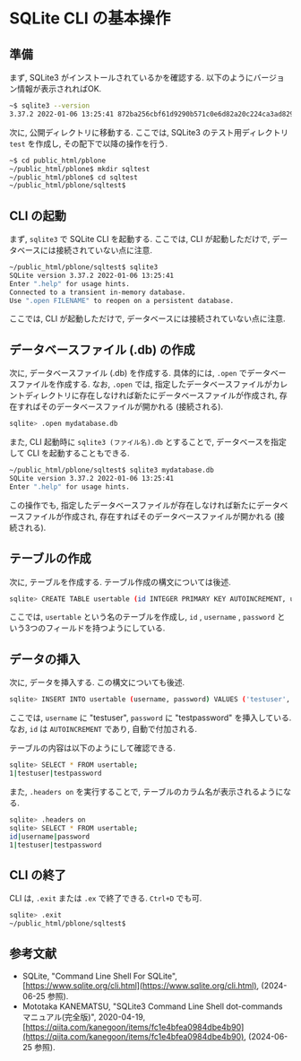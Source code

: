 # SQLite CLI の基本操作

## 準備

まず, SQLite3 がインストールされているかを確認する. 以下のようにバージョン情報が表示されればOK.

```bash
~$ sqlite3 --version
3.37.2 2022-01-06 13:25:41 872ba256cbf61d9290b571c0e6d82a20c224ca3ad82971edc46b29818d5dalt1
```

次に, 公開ディレクトリに移動する. ここでは, SQLite3 のテスト用ディレクトリ `test` を作成し, その配下で以降の操作を行う.

```bash
~$ cd public_html/pblone
~/public_html/pblone$ mkdir sqltest
~/public_html/pblone$ cd sqltest
~/public_html/pblone/sqltest$
```

## CLI の起動

まず, `sqlite3` で SQLite CLI を起動する. ここでは, CLI が起動しただけで, データベースには接続されていない点に注意.

```bash
~/public_html/pblone/sqltest$ sqlite3
SQLite version 3.37.2 2022-01-06 13:25:41
Enter ".help" for usage hints.
Connected to a transient in-memory database.
Use ".open FILENAME" to reopen on a persistent database.
```

ここでは, CLI が起動しただけで, データベースには接続されていない点に注意.

## データベースファイル (.db) の作成

次に, データベースファイル (.db) を作成する. 具体的には, `.open` でデータベースファイルを作成する. なお, `.open` では, 指定したデータベースファイルがカレントディレクトリに存在しなければ新たにデータベースファイルが作成され, 存在すればそのデータベースファイルが開かれる (接続される).

```bash
sqlite> .open mydatabase.db
```

また, CLI 起動時に `sqlite3 (ファイル名).db` とすることで, データベースを指定して CLI を起動することもできる.

```bash
~/public_html/pblone/sqltest$ sqlite3 mydatabase.db
SQLite version 3.37.2 2022-01-06 13:25:41
Enter ".help" for usage hints.
```

この操作でも, 指定したデータベースファイルが存在しなければ新たにデータベースファイルが作成され, 存在すればそのデータベースファイルが開かれる (接続される).

## テーブルの作成

次に, テーブルを作成する. テーブル作成の構文については後述.

```bash
sqlite> CREATE TABLE usertable (id INTEGER PRIMARY KEY AUTOINCREMENT, username TEXT UNIQUE, password TEXT);
```

ここでは, `usertable` という名のテーブルを作成し, `id` , `username` , `password` という3つのフィールドを持つようにしている.

## データの挿入

次に, データを挿入する. この構文についても後述.

```bash
sqlite> INSERT INTO usertable (username, password) VALUES ('testuser', 'testpassword');
```

ここでは, `username` に "testuser", `password` に "testpassword" を挿入している. なお, `id` は `AUTOINCREMENT` であり, 自動で付加される.

テーブルの内容は以下のようにして確認できる.

```bash
sqlite> SELECT * FROM usertable;
1|testuser|testpassword
```

また, `.headers on` を実行することで, テーブルのカラム名が表示されるようになる.

```bash
sqlite> .headers on
sqlite> SELECT * FROM usertable;
id|username|password
1|testuser|testpassword
```

## CLI の終了

CLI は, `.exit` または `.ex` で終了できる. `Ctrl+D` でも可.

```bash
sqlite> .exit
~/public_html/pblone/sqltest$
```

## 参考文献

- SQLite, "Command Line Shell For SQLite", [https://www.sqlite.org/cli.html](https://www.sqlite.org/cli.html), (2024-06-25 参照).
- Mototaka KANEMATSU, "SQLite3 Command Line Shell dot-commands マニュアル(完全版)", 2020-04-19,  [https://qiita.com/kanegoon/items/fc1e4bfea0984dbe4b90](https://qiita.com/kanegoon/items/fc1e4bfea0984dbe4b90), (2024-06-25 参照).
  